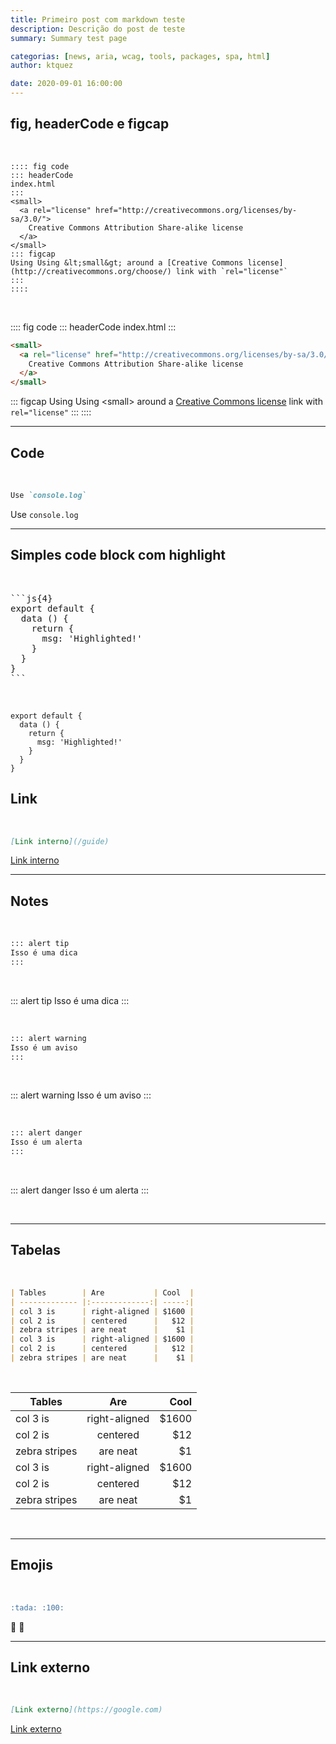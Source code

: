 ```yaml
---
title: Primeiro post com markdown teste
description: Descrição do post de teste
summary: Summary test page

categorias: [news, aria, wcag, tools, packages, spa, html]
author: ktquez

date: 2020-09-01 16:00:00
---
```


## fig, headerCode e figcap

<br>

```
:::: fig code
::: headerCode
index.html
:::
<small>
  <a rel="license" href="http://creativecommons.org/licenses/by-sa/3.0/">
    Creative Commons Attribution Share-alike license
  </a>
</small>
::: figcap
Using Using &lt;small&gt; around a [Creative Commons license](http://creativecommons.org/choose/) link with `rel="license"`
:::
::::
```

<br />

:::: fig code
::: headerCode
index.html
:::
```html
<small>
  <a rel="license" href="http://creativecommons.org/licenses/by-sa/3.0/">
    Creative Commons Attribution Share-alike license
  </a>
</small>
```
::: figcap
Using Using &lt;small&gt; around a [Creative Commons license](http://creativecommons.org/choose/) link with `rel="license"`
:::
::::

---

## Code

<br>

```md
Use `console.log`
```

Use `console.log`

---

## Simples code block com highlight

<br>

<pre>
```js{4}
export default {
  data () {
    return {
      msg: 'Highlighted!'
    }
  }
}
```
</pre>

<br>

```js{4}
export default {
  data () {
    return {
      msg: 'Highlighted!'
    }
  }
}
```

## Link

<br>

```md
[Link interno](/guide)
```
[Link interno](/guide)

---

## Notes

<br>

```md
::: alert tip
Isso é uma dica
:::
```

<br>

::: alert tip
Isso é uma dica
:::

<br>

```md
::: alert warning
Isso é um aviso
:::
```

<br>

::: alert warning
Isso é um aviso
:::

<br>

```md
::: alert danger
Isso é um alerta
:::
```

<br>

::: alert danger
Isso é um alerta
:::

<br>

---

## Tabelas

<br>

```md
| Tables        | Are           | Cool  |
| ------------- |:-------------:| -----:|
| col 3 is      | right-aligned | $1600 |
| col 2 is      | centered      |   $12 |
| zebra stripes | are neat      |    $1 |
| col 3 is      | right-aligned | $1600 |
| col 2 is      | centered      |   $12 |
| zebra stripes | are neat      |    $1 |
```

<br>

| Tables        | Are           | Cool  |
| ------------- |:-------------:| -----:|
| col 3 is      | right-aligned | $1600 |
| col 2 is      | centered      |   $12 |
| zebra stripes | are neat      |    $1 |
| col 3 is      | right-aligned | $1600 |
| col 2 is      | centered      |   $12 |
| zebra stripes | are neat      |    $1 |

<br>

---

## Emojis

<br>

```md
:tada: :100:
```

:tada: :100:

---

## Link externo

<br>

```md
[Link externo](https://google.com)
```

[Link externo](https://google.com)
